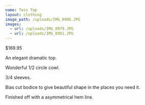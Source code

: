 ```yaml
---
name: Tess Top
layout: clothing
image_path: /uploads/IMG_0996.JPG
images:
  - url: /uploads/IMG_0979.JPG
  - url: /uploads/IMG_0981.JPG
---
```

$169.95

An elegant dramatic top.

Wonderful 1/2 circle cowl.

3/4 sleeves.

Bias cut bodice to give beautiful shape in the places you need it.

Finished off with a asymmetrical hem line.
